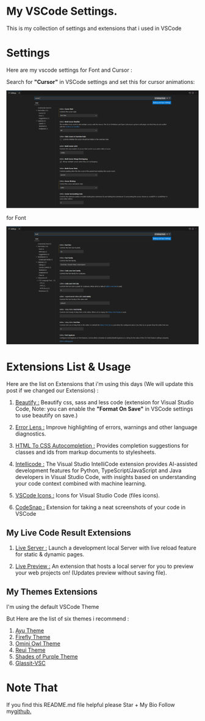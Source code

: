 # My VSCode Settings.

This is my collection of settings and extensions that i used in VSCode

# Settings

Here are my vscode settings for Font and Cursor :  
  
Search for **"Cursor"** in VSCode settings and set this for cursor animations:

![screenshot-1](screenshot-1.png)

for Font

![screenshot-1](screenshot-2.png)

# Extensions List & Usage

Here are the list on Extensions that i'm using this days (We will update this post if we changed our Extensions) :

1. <a href="https://github.com/mike7515/code-beautifier" target="_blank">Beautify :</a> Beautify css, sass and less code (extension for Visual Studio Code, Note: you can enable the **"Format On Save"** in VSCode settings to use beautify on save.)

2. <a href="https://github.com/usernamehw/vscode-error-lens" target="_blank">Error Lens :</a> Improve highlighting of errors, warnings and other language diagnostics.

3. <a href="https://github.com/solnurkarim/HTML-to-CSS-autocompletion" target="_blank">HTML To CSS Autocompletion :</a> Provides completion suggestions for classes and ids from markup documents to stylesheets.

4. <a href="https://github.com/MicrosoftDocs/intellicode" target="_blank">Intellicode :</a> The Visual Studio IntelliCode extension provides AI-assisted development features for Python, TypeScript/JavaScript and Java developers in Visual Studio Code, with insights based on understanding your code context combined with machine learning.

5. <a href="https://github.com/vscode-icons/vscode-icons" target="_blank">VSCode Icons :</a> Icons for Visual Studio Code (files icons).

6. <a href="https://github.com/kufii/CodeSnap" target="_blank">CodeSnap :</a> Extension for taking a neat screenshots of your code in VSCode

## My Live Code Result Extensions

1. <a href="https://github.com/ritwickdey/vscode-live-server" target="_blank">Live Server :</a> Launch a development local Server with live reload feature for static & dynamic pages.

2. <a href="https://github.com/microsoft/vscode-livepreview" target="_blank">Live Preview :</a> An extension that hosts a local server for you to preview your web projects on! (Updates preview without saving file).

## My Themes Extensions

I'm using the default VSCode Theme

But Here are the list of six themes i recommend :

1. <a href="https://github.com/ayu-theme/vscode-ayu" target="_blank">Ayu Theme</a>
2. <a href="https://github.com/ankitmlive/firefly-theme" target="_blank">Firefly Theme</a>
3. <a href="https://github.com/guilhermerodz/omni-owl" target="_blank">Omini Owl Theme</a>
4. <a href="https://github.com/barrsan/reui-vscode-theme" target="_blank">Reui Theme</a>
5. <a href="https://github.com/ahmadawais/shades-of-purple-vscode" target="_blank">Shades of Purple Theme</a>
6. <a href="https://github.com/hikarin522/GlassIt-VSC" target="_blank">Glassit-VSC</a>

# Note That

If you find this README.md file helpful please Star + My Bio Follow my<a href="https://github.com/AldenCedric/About-Me" target="_blank">github.</a>
